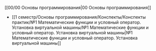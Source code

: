 [[00/00 Основы программирования|00 Основы программирования]]

- [[1 семестр/Основы программирования/Конспекты/Конспекты практик/№1 Математические функции и условный оператор. Установка виртуальной машины/№1 Математические функции и условный оператор. Установка виртуальной машины|№1 Математические функции и условный оператор. Установка виртуальной машины]]